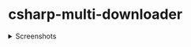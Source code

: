 # csharp-multi-downloader

<details>
<summary>Screenshots</summary>
<img src="screenshots/1.png">

<img src="screenshots/2.png">

<img src="screenshots/3.png">
</details>
